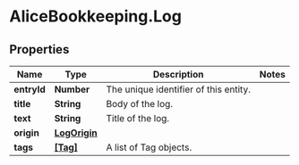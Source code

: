 # AliceBookkeeping.Log

## Properties

Name | Type | Description | Notes
------------ | ------------- | ------------- | -------------
**entryId** | **Number** | The unique identifier of this entity. | 
**title** | **String** | Body of the log. | 
**text** | **String** | Title of the log. | 
**origin** | [**LogOrigin**](LogOrigin.md) |  | 
**tags** | [**[Tag]**](Tag.md) | A list of Tag objects. | 


